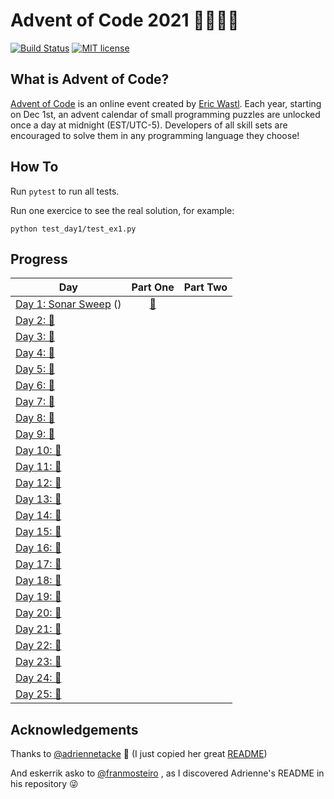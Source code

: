 # Advent of Code 2021 🎄👨‍💻🎄

[![Build Status](https://github.com/anxodio/aoc2020/workflows/build/badge.svg)](https://github.com/anxodio/aoc2020/actions)
[![MIT license](https://img.shields.io/badge/License-MIT-blue.svg)](https://opensource.org/licenses/MIT)

## What is Advent of Code?

[Advent of Code](http://adventofcode.com) is an online event created by [Eric Wastl](https://twitter.com/ericwastl). Each year, starting on Dec 1st, an advent calendar of small programming puzzles are unlocked once a day at midnight (EST/UTC-5). Developers of all skill sets are encouraged to solve them in any programming language they choose!

## How To

Run `pytest` to run all tests.

Run one exercice to see the real solution, for example:

```
python test_day1/test_ex1.py
```

## Progress

| Day                                                                                           |                                 Part One                                  | Part Two |
| --------------------------------------------------------------------------------------------- | :-----------------------------------------------------------------------: | :------: |
| [Day 1: Sonar Sweep](https://github.com/anxodio/aoc2021/tree/main/test_day01/exercise.txt) () | [🌟](https://github.com/anxodio/aoc2021/tree/main/test_day01/test_ex1.py) |          |
| [Day 2: 🚧 ]()                                                                                |                                                                           |          |
| [Day 3: 🚧 ]()                                                                                |                                                                           |          |
| [Day 4: 🚧 ]()                                                                                |                                                                           |          |
| [Day 5: 🚧 ]()                                                                                |                                                                           |          |
| [Day 6: 🚧 ]()                                                                                |                                                                           |          |
| [Day 7: 🚧 ]()                                                                                |                                                                           |          |
| [Day 8: 🚧 ]()                                                                                |                                                                           |          |
| [Day 9: 🚧 ]()                                                                                |                                                                           |          |
| [Day 10: 🚧 ]()                                                                               |                                                                           |          |
| [Day 11: 🚧 ]()                                                                               |                                                                           |          |
| [Day 12: 🚧 ]()                                                                               |                                                                           |          |
| [Day 13: 🚧 ]()                                                                               |                                                                           |          |
| [Day 14: 🚧 ]()                                                                               |                                                                           |          |
| [Day 15: 🚧 ]()                                                                               |                                                                           |          |
| [Day 16: 🚧 ]()                                                                               |                                                                           |          |
| [Day 17: 🚧 ]()                                                                               |                                                                           |          |
| [Day 18: 🚧 ]()                                                                               |                                                                           |          |
| [Day 19: 🚧 ]()                                                                               |                                                                           |          |
| [Day 20: 🚧 ]()                                                                               |                                                                           |          |
| [Day 21: 🚧 ]()                                                                               |                                                                           |          |
| [Day 22: 🚧 ]()                                                                               |                                                                           |          |
| [Day 23: 🚧 ]()                                                                               |                                                                           |          |
| [Day 24: 🚧 ]()                                                                               |                                                                           |          |
| [Day 25: 🚧 ]()                                                                               |                                                                           |          |

## Acknowledgements

Thanks to [@adriennetacke](https://github.com/adriennetacke) 🙌 (I just copied her great [README](https://github.com/adriennetacke/advent-of-code-2020/))

And eskerrik asko to [@franmosteiro](https://github.com/franmosteiro) , as I discovered Adrienne's README in his repository 😜
